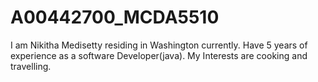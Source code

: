 # A00442700_MCDA5510

I am Nikitha Medisetty residing in Washington currently.
Have 5 years of experience as a software Developer(java).
My Interests are cooking and travelling.
